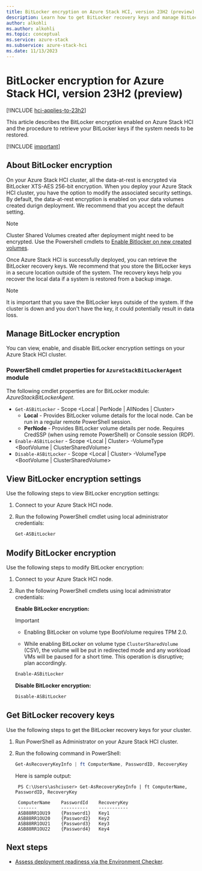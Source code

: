 ```yaml
---
title: BitLocker encryption on Azure Stack HCI, version 23H2 (preview)
description: Learn how to get BitLocker recovery keys and manage BitLocker encryption on your system using Azure Stack HCI, version 23H2 (preview).
author: alkohli
ms.author: alkohli
ms.topic: conceptual
ms.service: azure-stack
ms.subservice: azure-stack-hci
ms.date: 11/13/2023
---
```


# BitLocker encryption for Azure Stack HCI, version 23H2 (preview)

[!INCLUDE [hci-applies-to-23h2](../../includes/hci-applies-to-23h2.md)]

This article describes the BitLocker encryption enabled on Azure Stack HCI and the procedure to retrieve your BitLocker keys if the system needs to be restored.

[!INCLUDE [important](../../includes/hci-preview.md)]

## About BitLocker encryption

On your Azure Stack HCI cluster, all the data-at-rest is encrypted via BitLocker XTS-AES 256-bit encryption. When you deploy your Azure Stack HCI cluster, you have the option to modify the associated security settings. By default, the data-at-rest encryption is enabled on your data volumes created durign deployment. We recommend that you accept the default setting.

> [!NOTE]
> Cluster Shared Volumes created after deployment might need to be encrypted. Use the Powershell cmdlets to [Enable Bitlocker on new created volumes](#manage-bitlocker-encryption).

Once Azure Stack HCI is successfully deployed, you can retrieve the BitLocker recovery keys. We recommend that you store the BitLocker keys in a secure location outside of the system. The recovery keys help you recover the local data if a system is restored from a backup image.

> [!NOTE]
> It is important that you save the BitLocker keys outside of the system. If the cluster is down and you don't have the key, it could potentially result in data loss.

## Manage BitLocker encryption

You can view, enable, and disable BitLocker encryption settings on your Azure Stack HCI cluster.

### PowerShell cmdlet properties for `AzureStackBitLockerAgent` module

The following cmdlet properties are for BitLocker module: *AzureStackBitLockerAgent*.

- `Get-ASBitLocker` - Scope <Local | PerNode | AllNodes | Cluster>
     - **Local** - Provides BitLocker volume details for the local node. Can be run in a regular remote PowerShell session.
     - **PerNode** - Provides BitLocker volume details per node. Requires CredSSP (when using remote PowerShell) or Console session (RDP).
 - `Enable-ASBitLocker` - Scope <Local | Cluster> -VolumeType <BootVolume | ClusterSharedVolume>
 - `Disable-ASBitLocker` - Scope <Local | Cluster> -VolumeType <BootVolume | ClusterSharedVolume>

## View BitLocker encryption settings

Use the following steps to view BitLocker encryption settings:

1. Connect to your Azure Stack HCI node.

2. Run the following PowerShell cmdlet using local administrator credentials:

    ```PowerShell
    Get-ASBitLocker
    ```

## Modify BitLocker encryption

Use the following steps to modify BitLocker encryption:

1. Connect to your Azure Stack HCI node.

2. Run the following PowerShell cmdlets using local administrator credentials:

   **Enable BitLocker encryption:**

   > [!IMPORTANT]
   > - Enabling BitLocker on volume type BootVolume requires TPM 2.0.
   >
   > - While enabling BitLocker on volume type `ClusterSharedVolume` (CSV), the volume will be put in redirected mode and any workload VMs will be paused for a short time. This operation is disruptive; plan accordingly.

    ```PowerShell
    Enable-ASBitLocker
    ```

   **Disable BitLocker encryption:**

    ```PowerShell
    Disable-ASBitLocker
    ```

## Get BitLocker recovery keys

Use the following steps to get the BitLocker recovery keys for your cluster.

1. Run PowerShell as Administrator on your Azure Stack HCI cluster.
1. Run the following command in PowerShell:

    ```powershell
    Get-AsRecoveryKeyInfo | ft ComputerName, PasswordID, RecoveryKey
    ```

   Here is sample output:

   ```output
    PS C:\Users\ashciuser> Get-AsRecoveryKeyInfo | ft ComputerName, PasswordID, RecoveryKey

    ComputerName    PasswordId    RecoveryKey
    -------         ----------    -----------
    ASB88RR1OU19    {Password1}   Key1
    ASB88RR1OU20    {Password2}   Key2
    ASB88RR1OU21    {Password3}   Key3
    ASB88RR1OU22    {Password4}   Key4
    ```

## Next steps

- [Assess deployment readiness via the Environment Checker](../manage/use-environment-checker.md).
